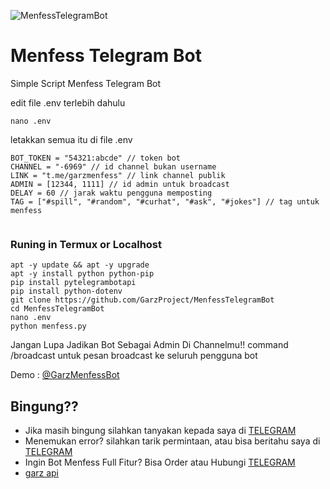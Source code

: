 
![MenfessTelegramBot](https://telegra.ph/file/c793578cfabf67d292dd0.png)
# Menfess Telegram Bot
Simple Script Menfess Telegram Bot




edit file .env terlebih dahulu
```shell
nano .env
```
letakkan semua itu di file .env

```env
BOT_TOKEN = "54321:abcde" // token bot
CHANNEL = "-6969" // id channel bukan username
LINK = "t.me/garzmenfess" // link channel publik
ADMIN = [12344, 1111] // id admin untuk broadcast
DELAY = 60 // jarak waktu pengguna memposting
TAG = ["#spill", "#random", "#curhat", "#ask", "#jokes"] // tag untuk menfess


```



### Runing in Termux or Localhost

```shell
apt -y update && apt -y upgrade
apt -y install python python-pip
pip install pytelegrambotapi
pip install python-dotenv
git clone https://github.com/GarzProject/MenfessTelegramBot
cd MenfessTelegramBot
nano .env
python menfess.py
```
Jangan Lupa Jadikan Bot Sebagai Admin Di Channelmu!!
command /broadcast untuk pesan broadcast ke seluruh pengguna bot



Demo : [@GarzMenfessBot](https://t.me/GarzMenfessBot)
## Bingung??

* Jika masih bingung silahkan tanyakan kepada saya di [TELEGRAM](https://t.me/tegarprayuda)
* Menemukan error? silahkan tarik permintaan, atau bisa beritahu saya di [TELEGRAM](https://t.me/tegarprayuda)
* Ingin Bot Menfess Full Fitur? Bisa Order atau Hubungi [TELEGRAM](https://t.me/tegarprayuda)
* [garz api](https://garz.my.id/)
